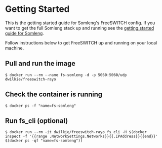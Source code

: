 # Getting Started

This is the getting started guide for Somleng's FreeSWITCH config. If you want to get the full Somleng stack up and running see the [getting started guide for Somleng](https://github.com/somleng/somleng-project/blob/master/docs/GETTING_STARTED.md).

Follow instructions below to get FreeSWITCH up and running on your local machine.

## Pull and run the image

```
$ docker run --rm --name fs-somleng -d -p 5060:5060/udp dwilkie/freeswitch-rayo
```

## Check the container is running

```
$ docker ps -f "name=fs-somleng"
```

## Run fs_cli (optional)

```
$ docker run --rm -it dwilkie/freeswitch-rayo fs_cli -H $(docker inspect -f '{{range .NetworkSettings.Networks}}{{.IPAddress}}{{end}}' $(docker ps -qf "name=fs-somleng"))
```
